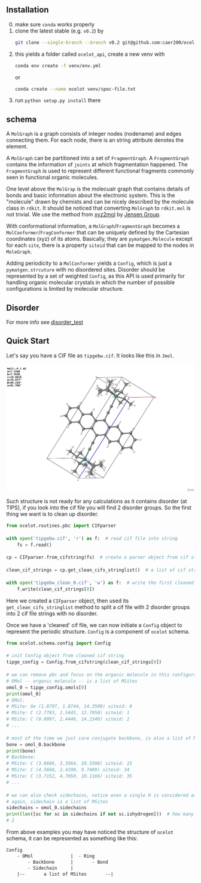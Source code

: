 
## Installation
0. make sure `conda` works properly
1. clone the latest stable (e.g. `v0.2`) by 
    ```bash
    git clone --single-branch --branch v0.2 git@github.com:caer200/ocelot_api.git
    ```
2. this yields a folder called `ocelot_api`, create a new venv with
    ```bash
    conda env create -f venv/env.yml
    ``` 
   or
   ```bash
   conda create --name ocelot venv/spec-file.txt
   ```
3. run `python setup.py install` there

## schema

A `MolGraph` is a graph consists of integer nodes (nodename) and edges connecting them.
For each node, there is an string attribute denotes the element.

A `MolGraph` can be partitioned into a set of `FragmentGraph`. A `FragmentGraph` contains
the information of `joints` at which fragmentation happened. The `FragmentGraph` is
used to represent different functional fragments commonly seen in functional organic
molecules.

One level above the `MolGrap` is the molecualr graph that contains
 details of bonds and basic information about the electronic system.
This is the "molecule" drawn by chemists and 
can be nicely described by the molecule class in `rdkit`. It should be noticed that
converting `MolGraph` to `rdkit.mol` is not trivial. 
We use the method from [xyz2mol](https://github.com/jensengroup/xyz2mol) by 
[Jensen Group](https://github.com/jensengroup).

With conformational information, a `MolGraph`/`FragmentGraph`
 becomes a `MolConformer`/`FragConformer` that can
be uniquely defined by the Cartesian coordinates (xyz) of its atoms. Basically, 
they are `pymatgen.Molecule` except for each `site`, there is a property `siteid`
that can be mapped to the nodes in `MoleGraph`. 

Adding periodicity to a `MolConformer` yields a `Config`, which is just a 
`pymatgen.strcuture` with no disordered sites. Disorder should be represented by
a set of weighted `Config`, as this API is used primarily for 
handling organic molecular crystals in which the number of possible configurations is limited
by molecular structure.

## Disorder



For more info see [disorder_test](../tests/disorder_test)



## Quick Start

Let's say you have a CIF file as `tipgebw.cif`. It looks like this in `Jmol`.

![tipgebw][tipgebw_jmol]

[tipgebw_jmol]: ./tipgebw.png

Such structure is not ready for any calculations as it contains disorder (at TIPS),
if you look into the cif file you will find 2 disorder groups. So the first thing we want is to clean up disorder.
```python
from ocelot.routines.pbc import CIFparser

with open('tipgebw.cif', 'r') as f:  # read cif file into string
    fs = f.read()
    
cp = CIFparser.from_cifstring(fs)  # create a parser object from cif string

clean_cif_strings = cp.get_clean_cifs_stringlist()  # a list of cif strings without disorder

with open('tipgebw_clean_0.cif', 'w') as f:  # write the first cleaned cif string into file
    f.write(clean_cif_strings[0])
```
Here we created a `CIFparser` object, then used its `get_clean_cifs_stringlist` method to 
split a cif file with 2 disorder groups into 2 cif file strings with no disorder.

Once we have a 'cleaned' cif file, we can now initiate a `Config` object to represent
the periodic structure. `Config` is a component of `ocelot` schema.
```python
from ocelot.schema.config import Config

# init Config object from cleaned cif string
tipge_config = Config.from_cifstring(clean_cif_strings[0])  

# we can remove pbc and focus on the organic molecule in this configuration
# OMol -- organic molecule -- is a list of MSites
omol_0 = tipge_config.omols[0]  
print(omol_0) 
# OMol:
# MSite: Ge (1.8797, 1.8744, 14.3509) siteid: 0
# MSite: C (2.7783, 2.5445, 12.7950) siteid: 1
# MSite: C (0.0097, 2.4446, 14.2340) siteid: 2
# ...

# most of the time we just care conjugate backbone, is also a list of MSites
bone = omol_0.backbone  
print(bone)
# Backbone:
# MSite: C (3.8686, 3.3564, 10.5508) siteid: 15
# MSite: C (4.5668, 2.4190, 9.7409) siteid: 34
# MSite: C (3.7152, 4.7050, 10.1166) siteid: 35
# ...

# we can also check sidechains, notice even a single H is considered as one sidechain
# again, sidechain is a list of MSites
sidechains = omol_0.sidechains  
print(len([sc for sc in sidechains if not sc.ishydrogen]))  # how many non-H side chains?
# 2
```
From above examples you may have noticed the structure of `ocelot` schema, 
it can be represented as something like this:
```
Config
    - OMol              |  - Ring
        - Backbone      |       - Bond
        - Sidechain     |
    |--       a list of MSites       --|
```


